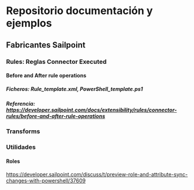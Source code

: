 # Repositorio documentación y ejemplos

## Fabricantes Sailpoint
### Rules: Reglas Connector Executed 
#### Before and After rule operations
##### Ficheros: Rule_template.xml, PowerShell_template.ps1
##### Referencia: https://developer.sailpoint.com/docs/extensibility/rules/connector-rules/before-and-after-rule-operations

### Transforms

### Utilidades
#### Roles
https://developer.sailpoint.com/discuss/t/preview-role-and-attribute-sync-changes-with-powershell/37609